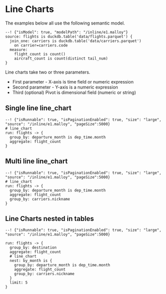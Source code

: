 # Line Charts



The examples below all use the following semantic model.

```malloy
--! {"isModel": true, "modelPath": "/inline/e1.malloy"}
source: flights is duckdb.table('data/flights.parquet') {
  join_one: carriers is duckdb.table('data/carriers.parquet') 
    on carrier=carriers.code
  measure: 
    flight_count is count()
    aircraft_count is count(distinct tail_num)
}
```

Line charts take two or three parameters.

* First parameter -  X-axis is time field or numeric expression
* Second parameter - Y-axis is a numeric expression
* Third (optional) Pivot is dimensional field (numeric or string)

## Single line line_chart

```malloy
--! {"isRunnable": true, "isPaginationEnabled": true, "size": "large", "source": "/inline/e1.malloy", "pageSize":5000}
# line_chart
run: flights -> {
  group_by: departure_month is dep_time.month
  aggregate: flight_count
}
```

## Multi line line_chart

```malloy
--! {"isRunnable": true, "isPaginationEnabled": true, "size": "large", "source": "/inline/e1.malloy", "pageSize":5000}
# line_chart
run: flights -> {
  group_by: departure_month is dep_time.month
  aggregate: flight_count
  group_by: carriers.nickname
}
```

## Line Charts nested in tables

```malloy
--! {"isRunnable": true, "isPaginationEnabled": true, "size": "large", "source": "/inline/e1.malloy", "pageSize":5000}

run: flights -> {
  group_by: destination
  aggregate: flight_count
  # line_chart
  nest: by_month is {
    group_by: departure_month is dep_time.month
    aggregate: flight_count
    group_by: carriers.nickname
  }
  limit: 5
}
```